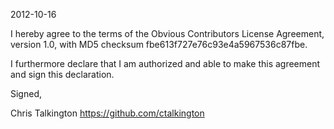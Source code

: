 2012-10-16

I hereby agree to the terms of the Obvious Contributors License
Agreement, version 1.0, with MD5 checksum
fbe613f727e76c93e4a5967536c87fbe.

I furthermore declare that I am authorized and able to make this
agreement and sign this declaration.

Signed,

Chris Talkington
https://github.com/ctalkington